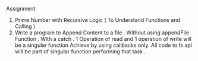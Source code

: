 Assignment 
1. Prime Number with Recursive Logic ( To Understand Functions and Calling )
2. Write a program to Append Content to a file . Without using appendFile Function . With a catch . 1 Operation of read and 1 operation of write will be a singular function 
Achieve by using callbacks only. All code to fs api will be part of singular function performing that task . 